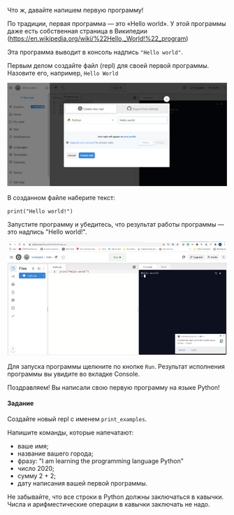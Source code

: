 Что ж, давайте напишем первую программу! 

По традиции, первая программа — это «Hello world». У этой программы даже есть собственная страница в Википедии (https://en.wikipedia.org/wiki/%22Hello,_World!%22_program)

Эта программа выводит в консоль надпись `"Hello world"`.

Первым делом создайте файл  (repl) для своей первой программы. Назовите его, например, `Hello World`

![helloWorld](https://github.com/LarisaOvchinnikova/StudyingPython/blob/master/Hello%20world.jpg?raw=true)

В созданном файле наберите текст:
```
print("Hello world!")
```
Запустите программу и убедитесь, что результат работы программы — это надпись "Hello world!".

![hello](https://github.com/LarisaOvchinnikova/StudyingPython/blob/master/repl1.jpg?raw=true)

Для запуска программы щелкните по кнопке  `Run`.  Результат исполнения программы вы увидите во вкладке Console.

Поздравляем! Вы написали свою первую программу на языке Python!

####  Задание

Создайте новый repl с именем `print_examples`.

Напишите команды, которые напечатают:

- ваше имя;
- название вашего города;
- фразу: "I am learning the programming language Python"
- число 2020;
- сумму 2 + 2;
- дату написания вашей первой программы.

Не забывайте, что все строки в Python должны заключаться в кавычки. Числа и арифместические операции в кавычки заключать не надо.


 

